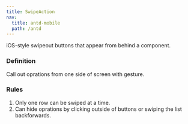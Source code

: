 ```yaml
---
title: SwipeAction
nav:
  title: antd-mobile
  path: /antd
---
```


iOS-style swipeout buttons that appear from behind a component.

### Definition

Call out oprations from one side of screen with gesture.

### Rules
1. Only one row can be swiped at a time.
2. Can hide oprations by clicking outside of buttons or swiping the list backforwards.

<code src="./demos/basic.tsx" />

<API/>